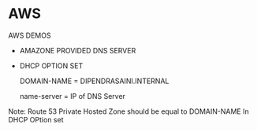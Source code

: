 # AWS
AWS DEMOS

* AMAZONE PROVIDED DNS SERVER

  
* DHCP OPTION SET

  DOMAIN-NAME = DIPENDRASAINI.INTERNAL

  name-server = IP of DNS Server 
  

Note: Route 53 Private Hosted Zone should be equal to DOMAIN-NAME In DHCP OPtion set

